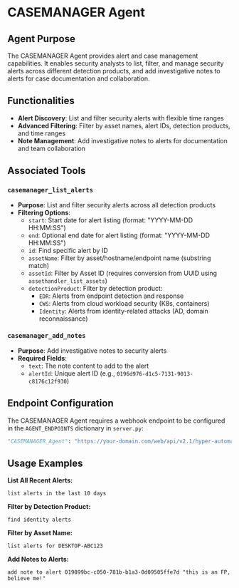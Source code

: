 # CASEMANAGER Agent

## Agent Purpose

The CASEMANAGER Agent provides alert and case management capabilities. It enables security analysts to list, filter, and manage security alerts across different detection products, and add investigative notes to alerts for case documentation and collaboration.

## Functionalities

- **Alert Discovery**: List and filter security alerts with flexible time ranges
- **Advanced Filtering**: Filter by asset names, alert IDs, detection products, and time ranges
- **Note Management**: Add investigative notes to alerts for documentation and team collaboration

## Associated Tools

### `casemanager_list_alerts`
- **Purpose**: List and filter security alerts across all detection products
- **Filtering Options**:
  - `start`: Start date for alert listing (format: "YYYY-MM-DD HH:MM:SS")
  - `end`: Optional end date for alert listing (format: "YYYY-MM-DD HH:MM:SS")
  - `id`: Find specific alert by ID
  - `assetName`: Filter by asset/hostname/endpoint name (substring match)
  - `assetId`: Filter by Asset ID (requires conversion from UUID using `assethandler_list_assets`)
  - `detectionProduct`: Filter by detection product:
    - `EDR`: Alerts from endpoint detection and response
    - `CWS`: Alerts from cloud workload security (K8s, containers)
    - `Identity`: Alerts from identity-related attacks (AD, domain reconnaissance)

### `casemanager_add_notes`
- **Purpose**: Add investigative notes to security alerts
- **Required Fields**:
  - `text`: The note content to add to the alert
  - `alertId`: Unique alert ID (e.g., `0196d976-d1c5-7131-9013-c8176c12f930`)

## Endpoint Configuration

The CASEMANAGER Agent requires a webhook endpoint to be configured in the `AGENT_ENDPOINTS` dictionary in `server.py`:

```python
"CASEMANAGER_Agent": "https://your-domain.com/web/api/v2.1/hyper-automate/webhook/v1/webhook/http/<WEBHOOK_URI>"
```

## Usage Examples

**List All Recent Alerts:**
```
list alerts in the last 10 days
```
**Filter by Detection Product:**
```
find identity alerts
```
**Filter by Asset Name:**
```
list alerts for DESKTOP-ABC123
```

**Add Notes to Alerts:**
```
add note to alert 019899bc-c050-781b-b1a3-0d09505ffe7d "this is an FP, believe me!"
```
